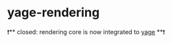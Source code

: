 yage-rendering
==============
:exclamation:** closed: rendering core is now integrated to [yage](Maxdaten/yage) **:exclamation:
